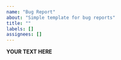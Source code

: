 ```yaml
---
name: "Bug Report"
about: "Simple template for bug reports"
title: ""
labels: []
assignees: []
---
```


<!--
Please tell us which fish version you are using by executing the following:

  fish --version
  echo $version

Please tell us which operating system and terminal you are using. The output of `uname -a` and `echo $TERM` may be helpful in this regard although other commands might be relevant in your specific situation.

Please tell us if you tried fish without third-party customizations by executing this command and whether it affected the behavior you are reporting:

  sh -c 'env HOME=$(mktemp -d) XDG_CONFIG_HOME= XDG_DATA_DIRS= fish'

Tell us how to reproduce the problem. Including an asciinema.org recording is useful for problems that involve the visual display of fish output such as its prompt.
-->

**YOUR TEXT HERE**
